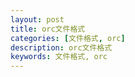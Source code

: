 ```yaml
---
layout: post
title: orc文件格式
categories: [文件格式, orc]
description: orc文件格式
keywords: 文件格式, orc
---
```


<meta name="referrer" content="no-referrer"/>
